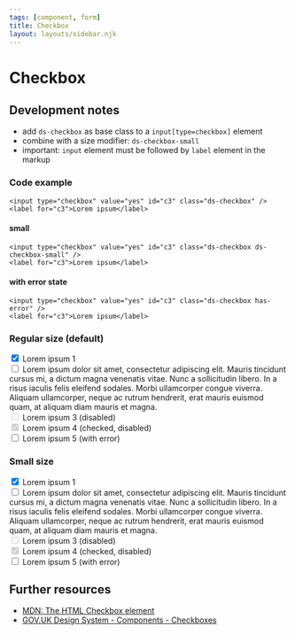 ```yaml
---
tags: [component, form]
title: Checkbox
layout: layouts/sidebar.njk
---
```


# Checkbox

## Development notes

- add `ds-checkbox` as base class to a `input[type=checkbox]` element
- combine with a size modifier: `ds-checkbox-small`
- important: `input` element must be followed by `label` element in the markup

### Code example

```
<input type="checkbox" value="yes" id="c3" class="ds-checkbox" />
<label for="c3">Lorem ipsum</label>
```

#### small

```
<input type="checkbox" value="yes" id="c3" class="ds-checkbox ds-checkbox-small" />
<label for="c3">Lorem ipsum</label>
```

#### with error state

```
<input type="checkbox" value="yes" id="c3" class="ds-checkbox has-error" />
<label for="c3">Lorem ipsum</label>
```

### Regular size (default)

<div class="ds-stack-24">
  <div>
    <input type="checkbox" value="yes" id="c0" checked class="ds-checkbox" />
    <label for="c0">Lorem ipsum 1</label>
  </div>

  <div>
    <input type="checkbox" value="yes" id="c1" class="ds-checkbox" />
    <label for="c1">
      Lorem ipsum dolor sit amet, consectetur adipiscing elit. Mauris tincidunt
      cursus mi, a dictum magna venenatis vitae. Nunc a sollicitudin libero. In
      a risus iaculis felis eleifend sodales. Morbi ullamcorper congue viverra.
      Aliquam ullamcorper, neque ac rutrum hendrerit, erat mauris euismod quam,
      at aliquam diam mauris et magna.
    </label>
  </div>

  <div>
    <input type="checkbox" value="yes" id="c2" disabled class="ds-checkbox" />
    <label for="c2">Lorem ipsum 3 (disabled)</label>
  </div>

  <div>
    <input type="checkbox" value="yes" id="c4" disabled checked class="ds-checkbox" />
    <label for="c4">Lorem ipsum 4 (checked, disabled)</label>
  </div>

  <div>
    <input type="checkbox" value="yes" id="c3" class="ds-checkbox has-error" />
    <label for="c3">Lorem ipsum 5 (with error)</label>
  </div>
</div>

### Small size

<div class="ds-stack-16">
  <div>
    <input type="checkbox" value="yes" id="sc0" checked class="ds-checkbox ds-checkbox-small" />
    <label for="sc0">Lorem ipsum 1</label>
  </div>

  <div>
    <input type="checkbox" value="yes" id="sc1" class="ds-checkbox ds-checkbox-small" />
    <label for="sc1">
      Lorem ipsum dolor sit amet, consectetur adipiscing elit. Mauris tincidunt
      cursus mi, a dictum magna venenatis vitae. Nunc a sollicitudin libero. In
      a risus iaculis felis eleifend sodales. Morbi ullamcorper congue viverra.
      Aliquam ullamcorper, neque ac rutrum hendrerit, erat mauris euismod quam,
      at aliquam diam mauris et magna.
    </label>
  </div>

  <div>
    <input type="checkbox" value="yes" id="sc2" disabled class="ds-checkbox ds-checkbox-small" />
    <label for="sc2">Lorem ipsum 3 (disabled)</label>
  </div>

  <div>
    <input type="checkbox" value="yes" id="sc4" disabled checked class="ds-checkbox ds-checkbox-small" />
    <label for="sc4">Lorem ipsum 4 (checked, disabled)</label>
  </div>

  <div>
    <input type="checkbox" value="yes" id="sc3" class="ds-checkbox ds-checkbox-small has-error" />
    <label for="sc3">Lorem ipsum 5 (with error)</label>
  </div>
</div>

## Further resources

- [MDN: The HTML Checkbox element](https://developer.mozilla.org/en-US/docs/Web/HTML/Element/input/checkbox)
- [GOV.UK Design System - Components - Checkboxes](https://design-system.service.gov.uk/components/checkboxes/)
